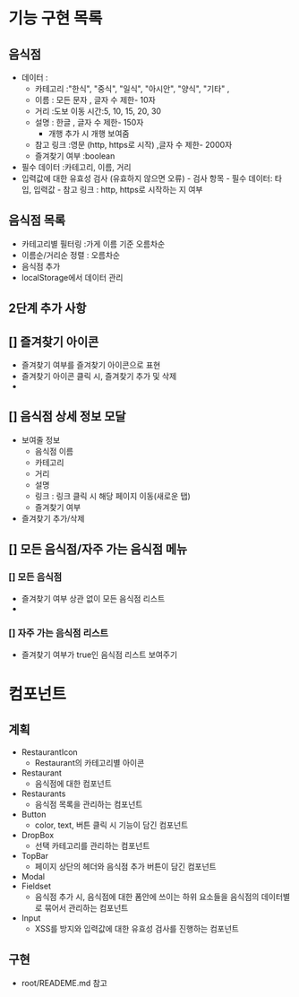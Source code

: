 # 기능 구현 목록

## 음식점

- 데이터 :
  - 카테고리 :"한식", "중식", "일식", "아시안", "양식", "기타" ,
  - 이름 : 모든 문자 , 글자 수 제한- 10자
  - 거리 :도보 이동 시간:5, 10, 15, 20, 30
  - 설명 : 한글 , 글자 수 제한- 150자
    - 개행 추가 시 개행 보여줌
  - 참고 링크 :영문 (http, https로 시작) ,글자 수 제한- 2000자
  - 즐겨찾기 여부 :boolean
- 필수 데이터 :카테고리, 이름, 거리
- 입력값에 대한 유효성 검사 (유효하지 않으면 오류) - 검사 항목 - 필수 데이터: 타입, 입력값 - 참고 링크 : http, https로 시작하는 지 여부

## 음식점 목록

- 카테고리별 필터링 :가게 이름 기준 오름차순
- 이름순/거리순 정렬 : 오름차순
- 음식점 추가
- localStorage에서 데이터 관리

## 2단계 추가 사항

## [] 즐겨찾기 아이콘

- 즐겨찾기 여부를 즐겨찾기 아이콘으로 표현
- 즐겨찾기 아이콘 클릭 시, 즐겨찾기 추가 및 삭제
-

## [] 음식점 상세 정보 모달

- 보여줄 정보
  - 음식점 이름
  - 카테고리
  - 거리
  - 설명
  - 링크 : 링크 클릭 시 해당 페이지 이동(새로운 탭)
  - 즐겨찾기 여부
- 즐겨찾기 추가/삭제

## [] 모든 음식점/자주 가는 음식점 메뉴

### [] 모든 음식점

- 즐겨찾기 여부 상관 없이 모든 음식점 리스트
-

### [] 자주 가는 음식점 리스트

- 즐겨찾기 여부가 true인 음식점 리스트 보여주기

# 컴포넌트

## 계획

- RestaurantIcon
  - Restaurant의 카테고리별 아이콘
- Restaurant
  - 음식점에 대한 컴포넌트
- Restaurants
  - 음식점 목록을 관리하는 컴포넌트
- Button
  - color, text, 버튼 클릭 시 기능이 담긴 컴포넌트
- DropBox
  - 선택 카테고리를 관리하는 컴포넌트
- TopBar
  - 페이지 상단의 헤더와 음식점 추가 버튼이 담긴 컴포넌트
- Modal
- Fieldset
  - 음식점 추가 시, 음식점에 대한 폼안에 쓰이는 하위 요소들을 음식점의 데이터별로 묶어서 관리하는 컴포넌트
- Input
  - XSS를 방지와 입력값에 대한 유효성 검사를 진행하는 컴포넌트

## 구현

- root/READEME.md 참고
